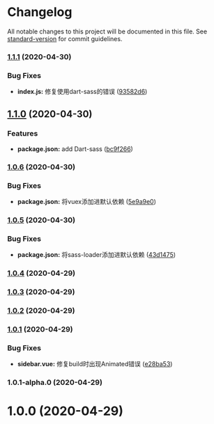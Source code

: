 # Changelog

All notable changes to this project will be documented in this file. See [standard-version](https://github.com/conventional-changelog/standard-version) for commit guidelines.

### [1.1.1](https://github.com/JackRay-C/vuepress-theme-note/compare/v1.1.0...v1.1.1) (2020-04-30)


### Bug Fixes

* **index.js:** 修复使用dart-sass的错误 ([93582d6](https://github.com/JackRay-C/vuepress-theme-note/commit/93582d67b24520d7ffea7928b7388941bafebaba))

## [1.1.0](https://github.com/JackRay-C/vuepress-theme-note/compare/v1.0.6...v1.1.0) (2020-04-30)


### Features

* **package.json:** add Dart-sass ([bc9f266](https://github.com/JackRay-C/vuepress-theme-note/commit/bc9f266f44b2c88aadb01116931da5180d490048))

### [1.0.6](https://github.com/JackRay-C/vuepress-theme-note/compare/v1.0.5...v1.0.6) (2020-04-30)


### Bug Fixes

* **package.json:** 将vuex添加进默认依赖 ([5e9a9e0](https://github.com/JackRay-C/vuepress-theme-note/commit/5e9a9e03b9c92de50be1f9c1952d98a9d5ecd957))

### [1.0.5](https://github.com/JackRay-C/vuepress-theme-note/compare/v1.0.4...v1.0.5) (2020-04-30)


### Bug Fixes

* **package.json:** 将sass-loader添加进默认依赖 ([43d1475](https://github.com/JackRay-C/vuepress-theme-note/commit/43d14753cde031f92c883d25f47dd04bdda2cab6))

### [1.0.4](https://github.com/JackRay-C/vuepress-theme-note/compare/v1.0.3...v1.0.4) (2020-04-29)

### [1.0.3](https://github.com/JackRay-C/vuepress-theme-note/compare/v1.0.2...v1.0.3) (2020-04-29)

### [1.0.2](https://github.com/JackRay-C/vuepress-theme-note/compare/v1.0.1...v1.0.2) (2020-04-29)

### [1.0.1](https://github.com/JackRay-C/vuepress-theme-note/compare/v1.0.1-alpha.0...v1.0.1) (2020-04-29)


### Bug Fixes

* **sidebar.vue:** 修复build时出现Animated错误 ([e28ba53](https://github.com/JackRay-C/vuepress-theme-note/commit/e28ba53da28b6d3c6a90d45808554b0a24aace1b))

### 1.0.1-alpha.0 (2020-04-29)

# 1.0.0 (2020-04-29)
